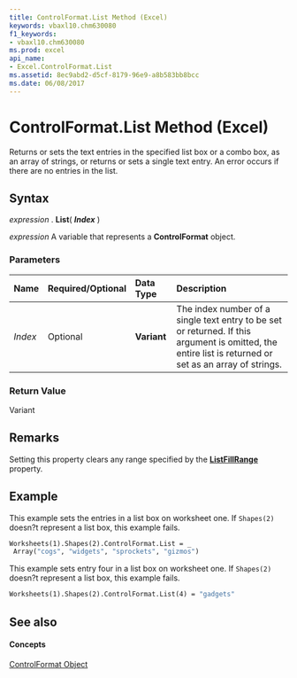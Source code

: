 ```yaml
---
title: ControlFormat.List Method (Excel)
keywords: vbaxl10.chm630080
f1_keywords:
- vbaxl10.chm630080
ms.prod: excel
api_name:
- Excel.ControlFormat.List
ms.assetid: 8ec9abd2-d5cf-8179-96e9-a8b583bb8bcc
ms.date: 06/08/2017
---
```



# ControlFormat.List Method (Excel)

Returns or sets the text entries in the specified list box or a combo box, as an array of strings, or returns or sets a single text entry. An error occurs if there are no entries in the list.


## Syntax

 _expression_ . **List**( **_Index_** )

 _expression_ A variable that represents a **ControlFormat** object.


### Parameters



|**Name**|**Required/Optional**|**Data Type**|**Description**|
|:-----|:-----|:-----|:-----|
| _Index_|Optional| **Variant**|The index number of a single text entry to be set or returned. If this argument is omitted, the entire list is returned or set as an array of strings.|

### Return Value

Variant


## Remarks

Setting this property clears any range specified by the **[ListFillRange](controlformat-listfillrange-property-excel.md)** property.


## Example

This example sets the entries in a list box on worksheet one. If  `Shapes(2)` doesn?t represent a list box, this example fails.


```vb
Worksheets(1).Shapes(2).ControlFormat.List = _ 
 Array("cogs", "widgets", "sprockets", "gizmos")
```

This example sets entry four in a list box on worksheet one. If  `Shapes(2)` doesn?t represent a list box, this example fails.




```vb
Worksheets(1).Shapes(2).ControlFormat.List(4) = "gadgets"
```


## See also


#### Concepts


[ControlFormat Object](controlformat-object-excel.md)

